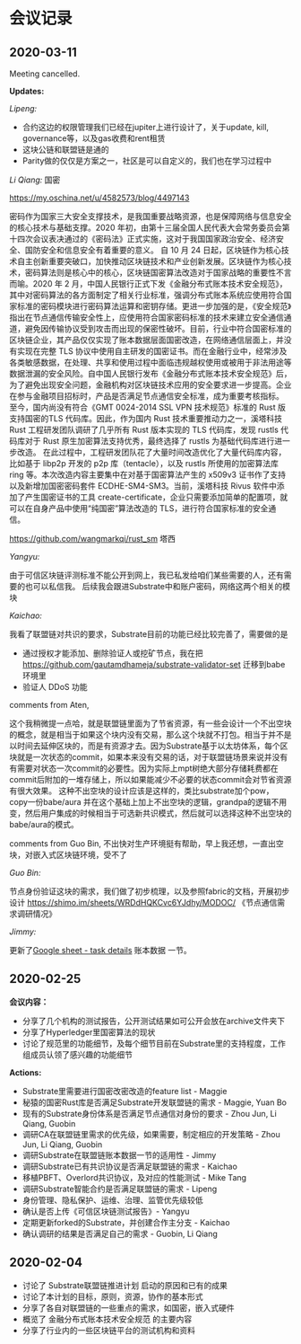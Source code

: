 # 会议记录

## 2020-03-11

Meeting cancelled.

**Updates:**

*Lipeng:*

* 合约这边的权限管理我们已经在jupiter上进行设计了，关于update, kill, governance等，以及gas收费和rent租赁
* 这块公链和联盟链是通的
* Parity做的仅仅是方案之一，社区是可以自定义的，我们也在学习过程中

*Li Qiang:*
国密

https://my.oschina.net/u/4582573/blog/4497143

密码作为国家三大安全支撑技术，是我国重要战略资源，也是保障网络与信息安全的核心技术与基础支撑。2020 年初，由第十三届全国人民代表大会常务委员会第十四次会议表决通过的《密码法》正式实施，这对于我国国家政治安全、经济安全、国防安全和信息安全有着重要的意义。
自 10 月 24 日起，区块链作为核心技术自主创新重要突破口，加快推动区块链技术和产业创新发展。区块链作为核心技术，密码算法则是核心中的核心，区块链国密算法改造对于国家战略的重要性不言而喻。2020 年 2 月，中国人民银行正式下发《金融分布式账本技术安全规范》，其中对密码算法的各方面制定了相关行业标准，强调分布式账本系统应使用符合国家标准的密码模块进行密码算法运算和密钥存储。更进一步加强的是，《安全规范》指出在节点通信传输安全性上，应使用符合国家密码标准的技术来建立安全通信通道，避免因传输协议受到攻击而出现的保密性破坏。目前，行业中符合国密标准的区块链企业，其产品仅仅实现了账本数据层面国密改造，在网络通信层面上，并没有实现在完整 TLS 协议中使用自主研发的国密证书。而在金融行业中，经常涉及各类敏感数据，在处理、共享和使用过程中面临违规越权使用或被用于非法用途等数据泄漏的安全风险。自中国人民银行发布《金融分布式账本技术安全规范》后，为了避免出现安全问题，金融机构对区块链技术应用的安全要求进一步提高。企业在参与金融项目招标时，产品是否满足节点通信安全标准，成为重要考核指标。
至今，国内尚没有符合《GMT 0024-2014 SSL VPN 技术规范》标准的 Rust 版支持国密的TLS 代码库。因此，作为国内 Rust 技术重要推动力之一，溪塔科技 Rust 工程研发团队调研了几乎所有 Rust 版本实现的 TLS 代码库，发现 rustls 代码库对于 Rust 原生加密算法支持优秀，最终选择了 rustls 为基础代码库进行进一步改造。
在此过程中，工程研发团队花了大量时间改造优化了大量代码库内容，比如基于 libp2p 开发的 p2p 库（tentacle），以及 rustls 所使用的加密算法库 ring 等。本次改造内容主要集中在对基于国密算法产生的 x509v3 证书作了支持以及新增加国密密码套件 ECDHE-SM4-SM3。当前，溪塔科技 Rivus 软件中添加了产生国密证书的工具 create-certificate，企业只需要添加简单的配置项，就可以在自身产品中使用“纯国密”算法改造的 TLS，进行符合国家标准的安全通信。

https://github.com/wangmarkqi/rust_sm   塔西

*Yangyu:*

由于可信区块链评测标准不能公开到网上，我已私发给咱们某些需要的人，还有需要的也可以私信我。
后续我会跟进Substrate中和账户密码，网络这两个相关的模块

*Kaichao:*

我看了联盟链对共识的要求，Substrate目前的功能已经比较完善了，需要做的是
* 通过授权才能添加、删除验证人或挖矿节点，我在把 https://github.com/gautamdhameja/substrate-validator-set 迁移到babe环境里
* 验证人 DDoS 功能

comments from Aten,

这个我稍微提一点哈，就是联盟链里面为了节省资源，有一些会设计一个不出空块的概念，就是相当于如果这个块内没有交易，那么这个块就不打包。相当于并不是以时间去延伸区块的，而是有资源才去。因为Substrate基于以太坊体系，每个区块就是一次状态的commit，如果本来没有交易的话，对于联盟链场景来说并没有有需要对状态一次commit的必要性。因为实际上mpt树绝大部分存储耗费都在commit后附加的一堆存储上，所以如果能减少不必要的状态commit会对节省资源有很大效果。
这种不出空块的设计应该是这样的，类比substrate加个pow，copy一份babe/aura 并在这个基础上加上不出空块的逻辑，grandpa的逻辑不用变，然后用户集成的时候相当于可选新共识模式，然后就可以选择这种不出空块的babe/aura的模式。

comments from Guo Bin,
不出快对生产环境挺有帮助，早上我还想，一直出空块，对嵌入式区块链环境，受不了

*Guo Bin:*

节点身份验证这块的需求，我们做了初步梳理，以及参照fabric的文档，开展初步设计
https://shimo.im/sheets/WRDdHQKCvc6YJdhy/MODOC/ 《节点通信需求调研情况》

*Jimmy:*

更新了[Google sheet - task details](https://docs.google.com/spreadsheets/d/109i2MazaxlTuHeGkm9srD9JeFJcp299UyHxR0Bn27ak/edit#gid=0) 账本数据 一节。

## 2020-02-25

**会议内容：**

* 分享了几个机构的测试报告，公开测试结果如可公开会放在archive文件夹下
* 分享了Hyperledger里国密算法的现状
* 讨论了规范里的功能细节，及每个细节目前在Substrate里的支持程度，工作组成员认领了感兴趣的功能细节

**Actions:**

* Substrate里需要进行国密改密改造的feature list - Maggie
* 秘猿的国密Rust库是否满足Substrate开发联盟链的需求 - Maggie, Yuan Bo
* 现有的Substrate身份体系是否满足节点通信对身份的要求 - Zhou Jun, Li Qiang, Guobin
* 调研CA在联盟链里需求的优先级，如果需要，制定相应的开发策略 - Zhou Jun, Li Qiang, Guobin
* 调研Substrate在联盟链账本数据一节的适用性 - Jimmy
* 调研Substrate已有共识协议是否满足联盟链的需求 - Kaichao
* 移植PBFT、Overlord共识协议，及对应的性能测试 - Mike Tang
* 调研Substrate智能合约是否满足联盟链的需求 - Lipeng
* 身份管理、隐私保护、运维、治理、监管优先级较低
* 确认是否上传《可信区块链测试报告》- Yangyu
* 定期更新forked的Substrate，并创建合作主分支 - Kaichao
* 确认调研的结果是否满足自己的需求 - Guobin, Li Qiang


## 2020-02-04

* 讨论了 Substrate联盟链推进计划 启动的原因和已有的成果
* 讨论了本计划的目标，原则，资源，协作的基本形式
* 分享了各自对联盟链的一些重点的需求，如国密，嵌入式硬件
* 概览了 金融分布式账本技术安全规范 的主要内容
* 分享了行业内的一些区块链平台的测试机构和资料
